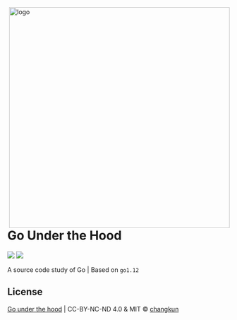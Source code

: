 <img src="book/images/cover.png" alt="logo" height="500" align="right" />

# Go Under the Hood

[![](https://img.shields.io/badge/lang-English-blue.svg?longCache=true&style=flat-square)](TOC.en-us.md)   [![](https://img.shields.io/badge/lang-简体中文-red.svg?longCache=true&style=flat-square)](TOC.zh-cn.md)

A source code study of Go | Based on `go1.12` 

## License

[Go under the hood](https://github.com/changkun/go-under-the-hood) | CC-BY-NC-ND 4.0 & MIT &copy; [changkun](https://changkun.de)

